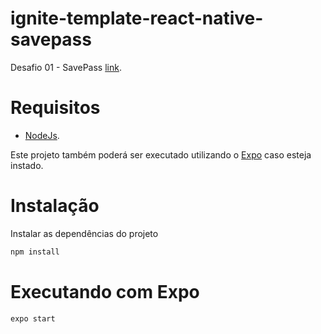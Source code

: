 # ignite-template-react-native-savepass
Desafio 01 - SavePass [link](https://efficient-sloth-d85.notion.site/Desafio-01-SavePass-d0b8fee06c7f41e0a9c644a540c2049b).

# Requisitos
- [NodeJs](https://nodejs.org/en/).

Este projeto também poderá ser executado utilizando o [Expo](https://www.npmjs.com/package/expo) caso esteja instado.

# Instalação 
Instalar as dependências do projeto
```sh
npm install
```

# Executando com Expo 
```sh
expo start
```
